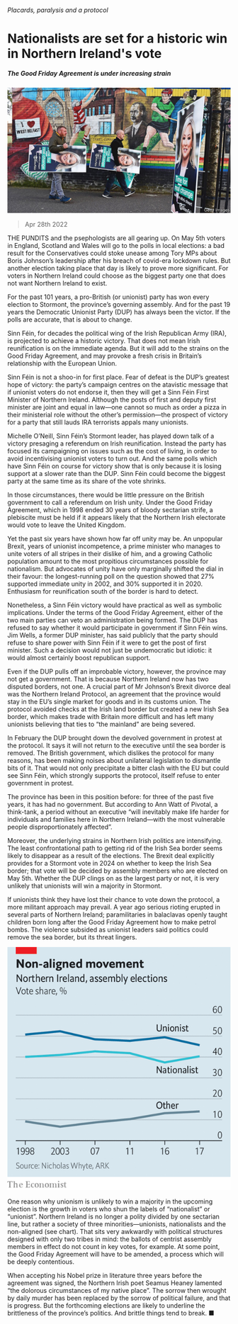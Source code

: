###### Placards, paralysis and a protocol

# Nationalists are set for a historic win in Northern Ireland's vote 

##### The Good Friday Agreement is under increasing strain 

![image](images/20220430_BRP002_0.jpg) 

> Apr 28th 2022 

THE PUNDITS and the psephologists are all gearing up. On May 5th voters in England, Scotland and Wales will go to the polls in local elections: a bad result for the Conservatives could stoke unease among Tory MPs about Boris Johnson’s leadership after his breach of covid-era lockdown rules. But another election taking place that day is likely to prove more significant. For voters in Northern Ireland could choose as the biggest party one that does not want Northern Ireland to exist.

For the past 101 years, a pro-British (or unionist) party has won every election to Stormont, the province’s governing assembly. And for the past 19 years the Democratic Unionist Party (DUP) has always been the victor. If the polls are accurate, that is about to change.


Sinn Féin, for decades the political wing of the Irish Republican Army (IRA), is projected to achieve a historic victory. That does not mean Irish reunification is on the immediate agenda. But it will add to the strains on the Good Friday Agreement, and may provoke a fresh crisis in Britain’s relationship with the European Union.

Sinn Féin is not a shoo-in for first place. Fear of defeat is the DUP’s greatest hope of victory: the party’s campaign centres on the atavistic message that if unionist voters do not endorse it, then they will get a Sinn Féin First Minister of Northern Ireland. Although the posts of first and deputy first minister are joint and equal in law—one cannot so much as order a pizza in their ministerial role without the other’s permission—the prospect of victory for a party that still lauds IRA terrorists appals many unionists.

Michelle O’Neill, Sinn Féin’s Stormont leader, has played down talk of a victory presaging a referendum on Irish reunification. Instead the party has focused its campaigning on issues such as the cost of living, in order to avoid incentivising unionist voters to turn out. And the same polls which have Sinn Féin on course for victory show that is only because it is losing support at a slower rate than the DUP. Sinn Féin could become the biggest party at the same time as its share of the vote shrinks.

In those circumstances, there would be little pressure on the British government to call a referendum on Irish unity. Under the Good Friday Agreement, which in 1998 ended 30 years of bloody sectarian strife, a plebiscite must be held if it appears likely that the Northern Irish electorate would vote to leave the United Kingdom.

Yet the past six years have shown how far off unity may be. An unpopular Brexit, years of unionist incompetence, a prime minister who manages to unite voters of all stripes in their dislike of him, and a growing Catholic population amount to the most propitious circumstances possible for nationalism. But advocates of unity have only marginally shifted the dial in their favour: the longest-running poll on the question showed that 27% supported immediate unity in 2002, and 30% supported it in 2020. Enthusiasm for reunification south of the border is hard to detect.

Nonetheless, a Sinn Féin victory would have practical as well as symbolic implications. Under the terms of the Good Friday Agreement, either of the two main parties can veto an administration being formed. The DUP has refused to say whether it would participate in government if Sinn Féin wins. Jim Wells, a former DUP minister, has said publicly that the party should refuse to share power with Sinn Féin if it were to get the post of first minister. Such a decision would not just be undemocratic but idiotic: it would almost certainly boost republican support.

Even if the DUP pulls off an improbable victory, however, the province may not get a government. That is because Northern Ireland now has two disputed borders, not one. A crucial part of Mr Johnson’s Brexit divorce deal was the Northern Ireland Protocol, an agreement that the province would stay in the EU’s single market for goods and in its customs union. The protocol avoided checks at the Irish land border but created a new Irish Sea border, which makes trade with Britain more difficult and has left many unionists believing that ties to “the mainland” are being severed.

In February the DUP brought down the devolved government in protest at the protocol. It says it will not return to the executive until the sea border is removed. The British government, which dislikes the protocol for many reasons, has been making noises about unilateral legislation to dismantle bits of it. That would not only precipitate a bitter clash with the EU but could see Sinn Féin, which strongly supports the protocol, itself refuse to enter government in protest.

The province has been in this position before: for three of the past five years, it has had no government. But according to Ann Watt of Pivotal, a think-tank, a period without an executive “will inevitably make life harder for individuals and families here in Northern Ireland—with the most vulnerable people disproportionately affected”.

Moreover, the underlying strains in Northern Irish politics are intensifying. The least confrontational path to getting rid of the Irish Sea border seems likely to disappear as a result of the elections. The Brexit deal explicitly provides for a Stormont vote in 2024 on whether to keep the Irish Sea border; that vote will be decided by assembly members who are elected on May 5th. Whether the DUP clings on as the largest party or not, it is very unlikely that unionists will win a majority in Stormont.

If unionists think they have lost their chance to vote down the protocol, a more militant approach may prevail. A year ago serious rioting erupted in several parts of Northern Ireland; paramilitaries in balaclavas openly taught children born long after the Good Friday Agreement how to make petrol bombs. The violence subsided as unionist leaders said politics could remove the sea border, but its threat lingers.

![image](images/20220430_BRC063.png) 


One reason why unionism is unlikely to win a majority in the upcoming election is the growth in voters who shun the labels of “nationalist” or “unionist”. Northern Ireland is no longer a polity divided by one sectarian line, but rather a society of three minorities—unionists, nationalists and the non-aligned (see chart). That sits very awkwardly with political structures designed with only two tribes in mind: the ballots of centrist assembly members in effect do not count in key votes, for example. At some point, the Good Friday Agreement will have to be amended, a process which will be deeply contentious.

When accepting his Nobel prize in literature three years before the agreement was signed, the Northern Irish poet Seamus Heaney lamented “the dolorous circumstances of my native place”. The sorrow then wrought by daily murder has been replaced by the sorrow of political failure, and that is progress. But the forthcoming elections are likely to underline the brittleness of the province’s politics. And brittle things tend to break. ■

